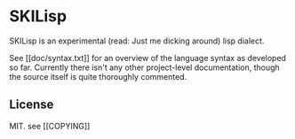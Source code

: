 # SKILisp

SKILisp is an experimental (read: Just me dicking around) lisp dialect.

See [[doc/syntax.txt]] for an overview of the language syntax as developed
so far. Currently there isn't any other project-level documentation, though
the source itself is quite thoroughly commented.

## License

MIT. see [[COPYING]]
